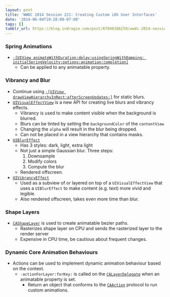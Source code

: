 ```yaml
---
layout: post
title: 'WWDC 2014 Session 221: Creating Custom iOS User Interfaces'
date: '2014-06-04T19:28:00-07:00'
tags: []
tumblr_url: https://blog.indragie.com/post/87840186259/wwdc-2014-session-221-creating-custom-ios-user
---
```

### Spring Animations

- [`-[UIView animateWithDuration:delay:usingSpringWithDamping:
initialSpringVelocity:options:animation:completion]`](https://developer.apple.com/library/prerelease/ios/documentation/UIKit/Reference/UIView_class/index.html#//apple_ref/occ/clm/UIView/animateWithDuration:delay:usingSpringWithDamping:initialSpringVelocity:options:animations:completion:)
  - Can be applied to any animatable property.

### Vibrancy and Blur

- Continue using [`-[UIView drawViewHierarchyInRect:afterScreenUpdates:]`](https://developer.apple.com/library/ios/documentation/uikit/reference/uiview_class/uiview/uiview.html#//apple_ref/occ/instm/UIView/drawViewHierarchyInRect:afterScreenUpdates:) for static blurs.
- [`UIVisualEffectView`](https://developer.apple.com/library/prerelease/ios/documentation/UIKit/Reference/UIVisualEffectView/index.html#//apple_ref/occ/cl/UIVisualEffectView) is a new API for creating live blurs and vibrancy effects.
  - Vibrancy is used to make content visible when the background is blurred.
  - Blurs can be tinted by setting the `backgroundColor` of the `contentView`
  - Changing the `alpha` will result in the blur being dropped.
  - Can not be placed in a view hierarchy that contains masks.
- [`UIBlurEffect`](https://developer.apple.com/library/prerelease/ios/documentation/UIKit/Reference/UIBlurEffect_Ref/index.html#//apple_ref/occ/cl/UIBlurEffect)
  - Has 3 styles: dark, light, extra light
  - Not just a simple Gaussian blur. Three steps:
    1. Downsample
    2. Modify colors
    3. Compute the blur
  - Rendered offscreen.
- [`UIVibrancyEffect`](https://developer.apple.com/library/prerelease/ios/documentation/UIKit/Reference/UIVibrancyEffect/index.html#//apple_ref/occ/cl/UIVibrancyEffect)
  - Used as a subview of or layered on top of a `UIVisualEffectView` that uses a `UIBlurEffect` to make content (e.g. text) more vivid and legible.
  - Also rendered offscreen, takes even more time than blur.

### Shape Layers

- [`CAShapeLayer`](https://developer.apple.com/library/prerelease/ios/documentation/GraphicsImaging/Reference/CAShapeLayer_class/) is used to create animatable bezier paths.
  - Rasterizes shape layer on CPU and sends the rasterized layer to the render server
  - Expensive in CPU time, be cautious about frequent changes.

### Dynamic Core Animation Behaviours

- Actions can be used to implement dynamic animation behaviour based on the context.
  - `-actionForLayer:forKey:` is called on the [`CALayerDelegate`](https://developer.apple.com/library/prerelease/ios/documentation/QuartzCore/Reference/CALayerDelegate_protocol/) when an animatable property is set.
    - Return an object that conforms to the [`CAAction`](https://developer.apple.com/library/prerelease/ios/documentation/GraphicsImaging/Reference/CAAction_protocol/index.html#//apple_ref/occ/intf/CAAction) protocol to run custom animations.
